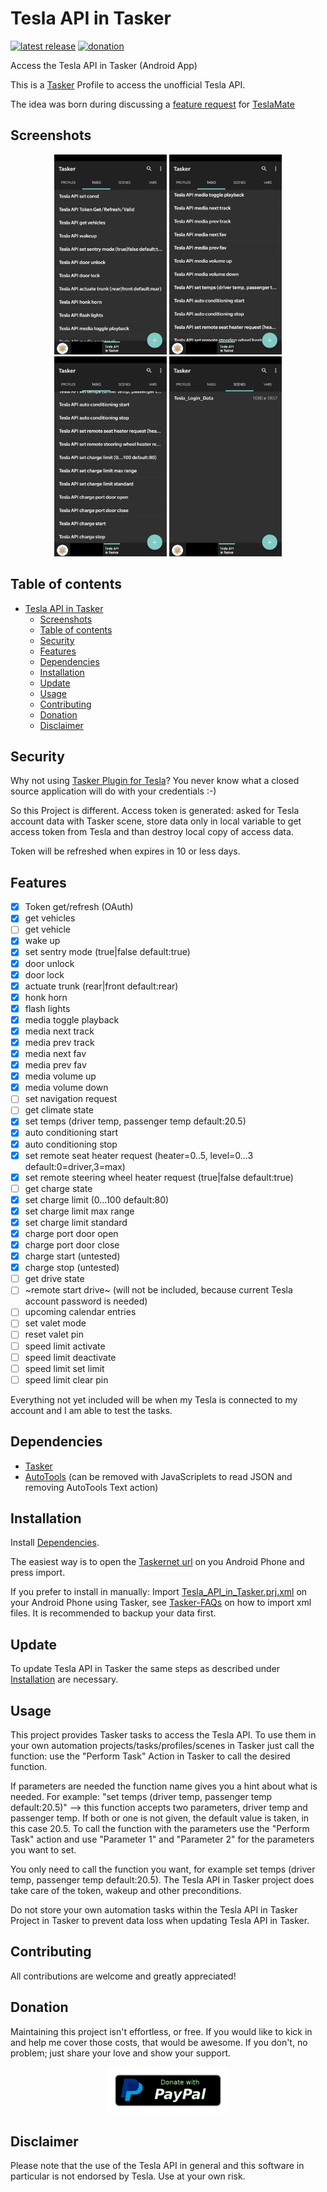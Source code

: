 # Tesla API in Tasker

[![latest release](https://img.shields.io/github/v/release/JakobLichterfeld/Tesla_API_in_Tasker)](https://github.com/JakobLichterfeld/Tesla_API_in_Tasker/releases/latest)
[![donation](https://img.shields.io/badge/Donate-PayPal-informational.svg?logo=paypal)](https://www.paypal.com/cgi-bin/webscr?cmd=_s-xclick&hosted_button_id=4GWXFMNWKC7UL&source=url)

Access the Tesla API in Tasker (Android App)

This is a [Tasker](https://play.google.com/store/apps/details?id=net.dinglisch.android.taskerm) Profile to access the unofficial Tesla API.

The idea was born during discussing a [feature request](https://github.com/adriankumpf/teslamate/issues/156) for [TeslaMate](https://github.com/adriankumpf/teslamate)

## Screenshots

<p align="center">
  <img src="screenshots/tasks.png" alt="Tasks" title="Tasks" width="180" height="320" />
  <img src="screenshots/tasks_2.png" alt="Tasks 2" title="Tasks 2" width="180" height="320" />
  <img src="screenshots/tasks_3.png" alt="Tasks 3" title="Tasks 3" width="180" height="320" />
  <img src="screenshots/scenes.png" alt="Scenes" title="Scenes" width="180" height="320" />
</p>

## Table of contents

- [Tesla API in Tasker](#tesla-api-in-tasker)
  - [Screenshots](#screenshots)
  - [Table of contents](#table-of-contents)
  - [Security](#security)
  - [Features](#features)
  - [Dependencies](#dependencies)
  - [Installation](#installation)
  - [Update](#update)
  - [Usage](#usage)
  - [Contributing](#contributing)
  - [Donation](#donation)
  - [Disclaimer](#disclaimer)

## Security

Why not using [Tasker Plugin for Tesla](https://play.google.com/store/apps/details?id=com.crazydog.teslatasker)? You never know what a closed source application will do with your credentials :-)

So this Project is different.
Access token is generated: asked for Tesla account data with Tasker scene, store data only in local variable to get access token from Tesla and than destroy local copy of access data.

Token will be refreshed when expires in 10 or less days.

## Features

- [x] Token get/refresh (OAuth)
- [x] get vehicles
- [ ] get vehicle
- [x] wake up
- [x] set sentry mode (true|false default:true)
- [x] door unlock
- [x] door lock
- [x] actuate trunk (rear|front default:rear)
- [x] honk horn
- [x] flash lights
- [x] media toggle playback
- [x] media next track
- [x] media prev track
- [x] media next fav
- [x] media prev fav
- [x] media volume up
- [x] media volume down
- [ ] set navigation request
- [ ] get climate state
- [x] set temps (driver temp, passenger temp default:20.5)
- [x] auto conditioning start
- [x] auto conditioning stop
- [x] set remote seat heater request (heater=0..5,  level=0...3 default:0=driver,3=max)
- [x] set remote steering wheel heater request (true|false default:true)
- [ ] get charge state
- [x] set charge limit (0...100 default:80)
- [x] set charge limit max range
- [x] set charge limit standard
- [x] charge port door open
- [x] charge port door close
- [x] charge start (untested)
- [x] charge stop (untested)
- [ ] get drive state
- [ ] ~remote start drive~ (will not be included, because current Tesla account password is needed)
- [ ] upcoming calendar entries
- [ ] set valet mode
- [ ] reset valet pin
- [ ] speed limit activate
- [ ] speed limit deactivate
- [ ] speed limit set limit
- [ ] speed limit clear pin

Everything not yet included will be when my Tesla is connected to my account and I am able to test the tasks.

## Dependencies

- [Tasker](https://play.google.com/store/apps/details?id=net.dinglisch.android.taskerm)
- [AutoTools](https://play.google.com/store/apps/details?id=com.joaomgcd.autotools) (can be removed with JavaScriplets to read JSON and removing AutoTools Text action)

## Installation

Install [Dependencies](#dependencies).

The easiest way is to open the [Taskernet url](https://taskernet.com/shares/?user=AS35m8mPVeymuldo3aQ2E0w%2Fp%2FdMHwTGvFh2n1G5x85hnLdHZqYoME1ldso6LRp%2Bcuv%2FWQNaht3AkEhes%2FTJwbA%3D&id=Project%3ATesla+API+in+Tasker) on you Android Phone and press import.

If you prefer to install in manually: Import [Tesla_API_in_Tasker.prj.xml](https://github.com/JakobLichterfeld/Tesla_API_in_Tasker/blob/master/Tesla_API_in_Tasker.prj.xml) on your Android Phone using Tasker, see [Tasker-FAQs](https://tasker.joaoapps.com/userguide/en/faqs/faq-how.html#q) on how to import xml files.
It is recommended to backup your data first.

## Update

To update Tesla API in Tasker the same steps as described under [Installation](#installation) are necessary.

## Usage

This project provides Tasker tasks to access the Tesla API. To use them in your own automation projects/tasks/profiles/scenes in Tasker just call the function: use the "Perform Task" Action in Tasker to call the desired function.

If parameters are needed the function name gives you a hint about what is needed. For example: "set temps (driver temp, passenger temp default:20.5)" --> this function accepts two parameters, driver temp and passenger temp. If both or one is not given, the default value is taken, in this case 20.5. To call the function with the parameters use the "Perform Task" action and use "Parameter 1" and "Parameter 2" for the parameters you want to set.

You only need to call the function you want, for example set temps (driver temp, passenger temp default:20.5). The Tesla API in Tasker project does take care of the token, wakeup and other preconditions.

Do not store your own automation tasks within the Tesla API in Tasker Project in Tasker to prevent data loss when updating Tesla API in Tasker.

## Contributing

All contributions are welcome and greatly appreciated!

## Donation

Maintaining this project isn't effortless, or free. If you would like to kick in and help me cover those costs, that would be awesome. If you don't, no problem; just share your love and show your support.

<p align="center">
  <a href="https://www.paypal.com/cgi-bin/webscr?cmd=_s-xclick&hosted_button_id=4GWXFMNWKC7UL&source=url">
    <img src="screenshots/paypal-donate-button.png" alt="Donate with PayPal" />
  </a>
</p>

## Disclaimer

Please note that the use of the Tesla API in general and this software in particular is not endorsed by Tesla. Use at your own risk.
